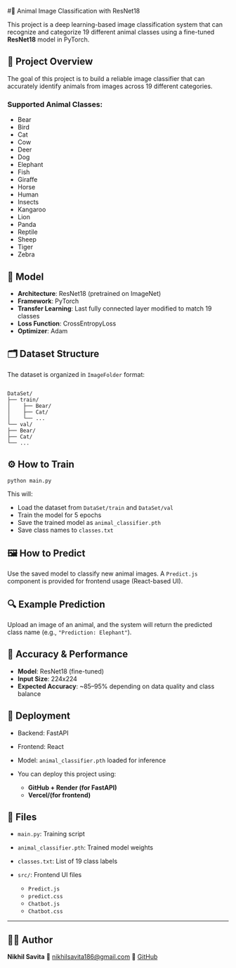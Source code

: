 #🐾 Animal Image Classification with ResNet18

This project is a deep learning-based image classification system that can recognize and categorize 19 different animal classes using a fine-tuned **ResNet18** model in PyTorch.

## 📌 Project Overview

The goal of this project is to build a reliable image classifier that can accurately identify animals from images across 19 different categories.

### Supported Animal Classes:
- Bear  
- Bird  
- Cat  
- Cow  
- Deer  
- Dog  
- Elephant  
- Fish  
- Giraffe  
- Horse  
- Human  
- Insects  
- Kangaroo  
- Lion  
- Panda  
- Reptile  
- Sheep  
- Tiger  
- Zebra  

## 🧠 Model

- **Architecture**: ResNet18 (pretrained on ImageNet)
- **Framework**: PyTorch
- **Transfer Learning**: Last fully connected layer modified to match 19 classes
- **Loss Function**: CrossEntropyLoss
- **Optimizer**: Adam

## 🗂️ Dataset Structure

The dataset is organized in `ImageFolder` format:

```

DataSet/
├── train/
│    ├── Bear/
│    ├── Cat/
│    └── ...
└── val/
├── Bear/
├── Cat/
└── ...

````

## ⚙️ How to Train

```bash
python main.py
````

This will:

* Load the dataset from `DataSet/train` and `DataSet/val`
* Train the model for 5 epochs
* Save the trained model as `animal_classifier.pth`
* Save class names to `classes.txt`

## 🖼️ How to Predict

Use the saved model to classify new animal images. A `Predict.js` component is provided for frontend usage (React-based UI).

## 🔍 Example Prediction

Upload an image of an animal, and the system will return the predicted class name (e.g., `"Prediction: Elephant"`).

## 🧪 Accuracy & Performance

* **Model**: ResNet18 (fine-tuned)
* **Input Size**: 224x224
* **Expected Accuracy**: \~85–95% depending on data quality and class balance

## 🚀 Deployment

* Backend: FastAPI
* Frontend: React
* Model: `animal_classifier.pth` loaded for inference
* You can deploy this project using:

  * **GitHub + Render (for FastAPI)**
  * **Vercel/(for frontend)**

## 📁 Files

* `main.py`: Training script
* `animal_classifier.pth`: Trained model weights
* `classes.txt`: List of 19 class labels
* `src/`: Frontend UI files

  * `Predict.js`
  * `predict.css`
  * `Chatbot.js`
  * `Chatbot.css`

---

## 👨‍💻 Author

**Nikhil Savita**
📧 [nikhilsavita186@gmail.com](mailto:nikhilsavita186@gmail.com)
🔗 [GitHub](https://github.com/Nikhil181511)

